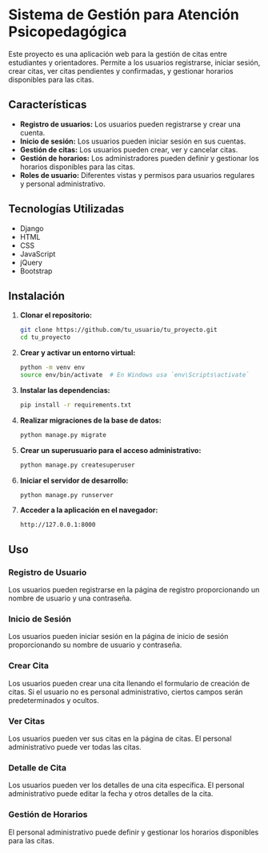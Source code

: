 # Sistema de Gestión para Atención Psicopedagógica

Este proyecto es una aplicación web para la gestión de citas entre estudiantes y orientadores. Permite a los usuarios registrarse, iniciar sesión, crear citas, ver citas pendientes y confirmadas, y gestionar horarios disponibles para las citas.

## Características

- **Registro de usuarios:** Los usuarios pueden registrarse y crear una cuenta.
- **Inicio de sesión:** Los usuarios pueden iniciar sesión en sus cuentas.
- **Gestión de citas:** Los usuarios pueden crear, ver y cancelar citas.
- **Gestión de horarios:** Los administradores pueden definir y gestionar los horarios disponibles para las citas.
- **Roles de usuario:** Diferentes vistas y permisos para usuarios regulares y personal administrativo.

## Tecnologías Utilizadas

- Django
- HTML
- CSS
- JavaScript
- jQuery
- Bootstrap

## Instalación

1. **Clonar el repositorio:**
   ```bash
   git clone https://github.com/tu_usuario/tu_proyecto.git
   cd tu_proyecto
   ```

2. **Crear y activar un entorno virtual:**
   ```bash
   python -m venv env
   source env/bin/activate  # En Windows usa `env\Scripts\activate`
   ```

3. **Instalar las dependencias:**
   ```bash
   pip install -r requirements.txt
   ```

4. **Realizar migraciones de la base de datos:**
   ```bash
   python manage.py migrate
   ```

5. **Crear un superusuario para el acceso administrativo:**
   ```bash
   python manage.py createsuperuser
   ```

6. **Iniciar el servidor de desarrollo:**
   ```bash
   python manage.py runserver
   ```

7. **Acceder a la aplicación en el navegador:**
   ```
   http://127.0.0.1:8000
   ```

## Uso

### Registro de Usuario

Los usuarios pueden registrarse en la página de registro proporcionando un nombre de usuario y una contraseña.

### Inicio de Sesión

Los usuarios pueden iniciar sesión en la página de inicio de sesión proporcionando su nombre de usuario y contraseña.

### Crear Cita

Los usuarios pueden crear una cita llenando el formulario de creación de citas. Si el usuario no es personal administrativo, ciertos campos serán predeterminados y ocultos.

### Ver Citas

Los usuarios pueden ver sus citas en la página de citas. El personal administrativo puede ver todas las citas.

### Detalle de Cita

Los usuarios pueden ver los detalles de una cita específica. El personal administrativo puede editar la fecha y otros detalles de la cita.

### Gestión de Horarios

El personal administrativo puede definir y gestionar los horarios disponibles para las citas.
